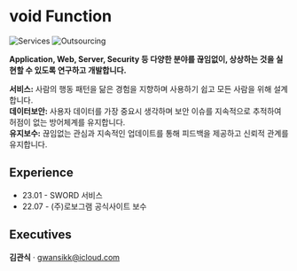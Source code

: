 # void Function
![Services](https://img.shields.io/badge/Services-1-brightgreen)
![Outsourcing](https://img.shields.io/badge/Outsourcing-1-blueviolet)

**Application, Web, Server, Security 등 다양한 분야를 끊임없이, 상상하는 것을 실현할 수 있도록 연구하고 개발합니다.**

**서비스:** 사람의 행동 패턴을 닮은 경험을 지향하며 사용하기 쉽고 모든 사람을 위해 설계합니다.  
**데이터보안:** 사용자 데이터를 가장 중요시 생각하며 보안 이슈를 지속적으로 추적하여 허점이 없는 방어체계를 유지합니다.  
**유지보수:** 끊임없는 관심과 지속적인 업데이트를 통해 피드백을 제공하고 신뢰적 관계를 유지합니다.  

## Experience
- 23.01 - SWORD 서비스
- 22.07 - (주)로보그램 공식사이트 보수

## Executives
<b>김관식</b> · gwansikk@icloud.com
